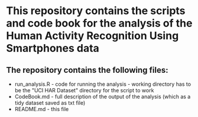 # This repository contains the scripts and code book for the analysis of the Human Activity Recognition Using Smartphones data

## The repository contains the following files:

+ run_analysis.R - code for running the analysis - working directory has to be the "UCI HAR Dataset" directory for the script to work
+ CodeBook.md - full description of the output of the analysis (which as a tidy dataset saved as txt file)
+ README.md - this file



